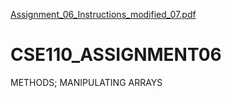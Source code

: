 [Assignment_06_Instructions_modified_07.pdf](https://github.com/sephiroth042/CSE110_ASSIGNMENT06/files/7229226/Assignment_06_Instructions_modified_07.pdf)
# CSE110_ASSIGNMENT06
METHODS; MANIPULATING ARRAYS
